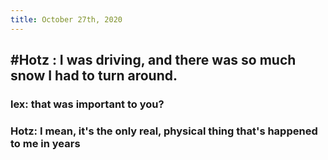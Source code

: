 ```yaml
---
title: October 27th, 2020
---
```


## #Hotz : I was driving, and there was so much snow I had to turn around.
### lex: that was important to you?

### Hotz: I mean, it's the only real, physical thing that's happened to me in years
